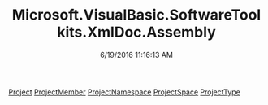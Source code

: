﻿---
title: Microsoft.VisualBasic.SoftwareToolkits.XmlDoc.Assembly
date: 6/19/2016 11:16:13 AM
---

[Project](T-Microsoft.VisualBasic.SoftwareToolkits.XmlDoc.Assembly.Project.html)
[ProjectMember](T-Microsoft.VisualBasic.SoftwareToolkits.XmlDoc.Assembly.ProjectMember.html)
[ProjectNamespace](T-Microsoft.VisualBasic.SoftwareToolkits.XmlDoc.Assembly.ProjectNamespace.html)
[ProjectSpace](T-Microsoft.VisualBasic.SoftwareToolkits.XmlDoc.Assembly.ProjectSpace.html)
[ProjectType](T-Microsoft.VisualBasic.SoftwareToolkits.XmlDoc.Assembly.ProjectType.html)
